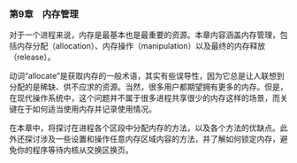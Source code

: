 ### 第9章　内存管理

对于一个进程来说，内存是最基本也是最重要的资源。本章内容涵盖内存管理，包括内存分配（allocation）、内存操作（manipulation）以及最终的内存释放（release）。

动词“allocate”是获取内存的一般术语，其实有些误导性，因为它总是让人联想到分配的是稀缺、供不应求的资源。当然，很多用户都期望拥有更多的内存。但是，在现代操作系统中，这个问题并不属于很多进程共享很少的内存这样的场景，而关键在于如何适当使用内存并记录使用情况。

在本章中，将探讨在进程各个区段中分配内存的方法，以及各个方法的优缺点。此外还探讨涉及一些设置和操作任意内存区域内容的方法，并了解如何锁定内存，避免你的程序等待内核从交换区换页。

